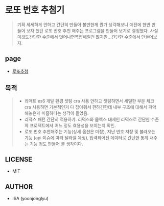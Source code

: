# 로또 번호 추첨기
> 기획 세세하게 안하고 간단히 만들어 볼만한게 뭔가 생각해보니 예전에 한번 만들어 보자 했던 로또 번호 추천 해주는 프로그램을 만들어 보기로 결정했다. 사실 이것도간단한 수준에서
벗어나면복잡해질건 많지만...간단한 수준에서 만들어보자.

## page
- [로또추첨](https://yoonjonglyu.github.io/korean-lotto/ "korea-lotto link")

## 목적
> - 리액트 es6 개발 환경 셋팅 cra 사용 안하고 셋팅하면서 세밀한 부분 체크 cra 사용하면 기본적인거 다 잡아줘서 편하긴한데 내부 구조에 대해서 파악해놓은게 미흡하다는 생각이 들었음.
> - 리덕스 패턴 간단히 적용하기. 리덕스와 몹엑스 대세인 리덕스로 간단한 수준의 프로젝트에서 어느 정도 효용성을 보이는지 확인.
> - 로또 번호 추천해주는 기능(상세 옵션은 미정), 지난 번호 저장 및 불러오는 기능 (api 이슈에 따라 달라질 예정), 입력되어진 데이터로 간단한 통계 내주는 기능 정도 만들어 볼 생각이다.

## LICENSE
- MIT

## AUTHOR
- ISA (yoonjonglyu)